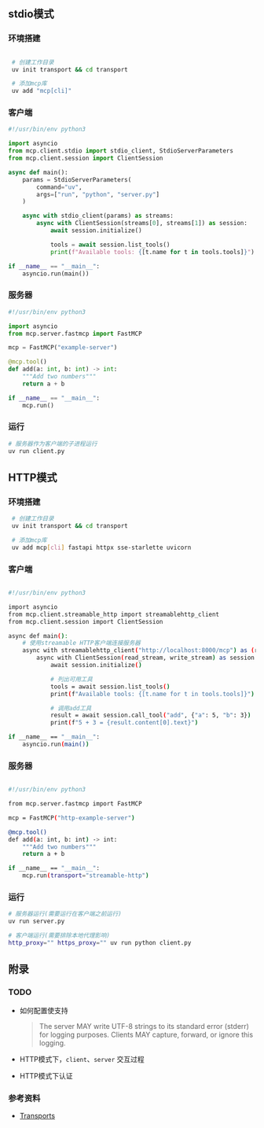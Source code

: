 
## stdio模式

### 环境搭建

```bash

 # 创建工作目录
 uv init transport && cd transport

 # 添加mcp库
 uv add "mcp[cli]"

```

### 客户端

```python
#!/usr/bin/env python3

import asyncio
from mcp.client.stdio import stdio_client, StdioServerParameters
from mcp.client.session import ClientSession

async def main():
    params = StdioServerParameters(
        command="uv",
        args=["run", "python", "server.py"]
    )

    async with stdio_client(params) as streams:
        async with ClientSession(streams[0], streams[1]) as session:
            await session.initialize()

            tools = await session.list_tools()
            print(f"Available tools: {[t.name for t in tools.tools]}")

if __name__ == "__main__":
    asyncio.run(main())

```


### 服务器

```python
#!/usr/bin/env python3

import asyncio
from mcp.server.fastmcp import FastMCP

mcp = FastMCP("example-server")

@mcp.tool()
def add(a: int, b: int) -> int:
    """Add two numbers"""
    return a + b

if __name__ == "__main__":
    mcp.run()

```

### 运行

```bash
# 服务器作为客户端的子进程运行
uv run client.py
```

## HTTP模式

### 环境搭建

```bash
 # 创建工作目录
 uv init transport && cd transport

 # 添加mcp库
 uv add mcp[cli] fastapi httpx sse-starlette uvicorn

```

### 客户端

```bash

#!/usr/bin/env python3

import asyncio
from mcp.client.streamable_http import streamablehttp_client
from mcp.client.session import ClientSession

async def main():
    # 使用streamable HTTP客户端连接服务器
    async with streamablehttp_client("http://localhost:8000/mcp") as (read_stream, write_stream, _):
        async with ClientSession(read_stream, write_stream) as session:
            await session.initialize()

            # 列出可用工具
            tools = await session.list_tools()
            print(f"Available tools: {[t.name for t in tools.tools]}")

            # 调用add工具
            result = await session.call_tool("add", {"a": 5, "b": 3})
            print(f"5 + 3 = {result.content[0].text}")

if __name__ == "__main__":
    asyncio.run(main())

```

### 服务器

```bash

#!/usr/bin/env python3

from mcp.server.fastmcp import FastMCP

mcp = FastMCP("http-example-server")

@mcp.tool()
def add(a: int, b: int) -> int:
    """Add two numbers"""
    return a + b

if __name__ == "__main__":
    mcp.run(transport="streamable-http")

```

### 运行

```bash
# 服务器运行(需要运行在客户端之前运行)
uv run server.py

# 客户端运行(需要排除本地代理影响)
http_proxy="" https_proxy="" uv run python client.py

```

## 附录

### TODO

- 如何配置使支持

  > The server MAY write UTF-8 strings to its standard error (stderr) for logging purposes.
  > Clients MAY capture, forward, or ignore this logging.

- HTTP模式下，`client`、`server` 交互过程

- HTTP模式下认证

### 参考资料

- [Transports](https://modelcontextprotocol.io/specification/2025-06-18/basic/transports)


